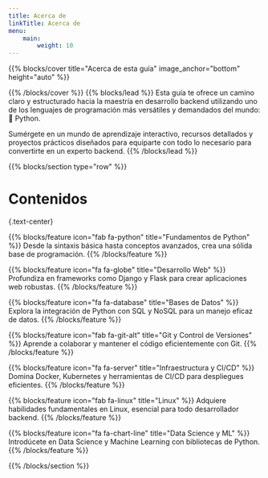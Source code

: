 ```yaml
---
title: Acerca de
linkTitle: Acerca de
menu:
    main:
        weight: 10
---
```

{{% blocks/cover title="Acerca de esta guía" image_anchor="bottom" height="auto" %}}

{{% /blocks/cover %}}
{{% blocks/lead %}}
Esta guía te ofrece un camino claro y estructurado hacia la maestría en desarrollo backend utilizando uno de los lenguajes de programación más versátiles y demandados del mundo: :snake: Python.

Sumérgete en un mundo de aprendizaje interactivo, recursos detallados y proyectos prácticos diseñados para equiparte con todo lo necesario para convertirte en un experto backend.
{{% /blocks/lead %}}

{{% blocks/section type="row" %}}
# Contenidos
{.text-center}

<div class="row row-cols-auto gy-5">
{{% blocks/feature icon="fab fa-python" title="Fundamentos de Python" %}}
Desde la sintaxis básica hasta conceptos avanzados, crea una sólida base de programación.
{{% /blocks/feature %}}

{{% blocks/feature icon="fa fa-globe" title="Desarrollo Web" %}}
Profundiza en frameworks como Django y Flask para crear aplicaciones web robustas.
{{% /blocks/feature %}}

{{% blocks/feature icon="fa fa-database" title="Bases de Datos" %}}
Explora la integración de Python con SQL y NoSQL para un manejo eficaz de datos.
{{% /blocks/feature %}}

{{% blocks/feature icon="fab fa-git-alt" title="Git y Control de Versiones" %}}
Aprende a colaborar y mantener el código eficientemente con Git.
{{% /blocks/feature %}}

{{% blocks/feature icon="fa fa-server" title="Infraestructura y CI/CD" %}}
Domina Docker, Kubernetes y herramientas de CI/CD para despliegues eficientes.
{{% /blocks/feature %}}

{{% blocks/feature icon="fab fa-linux" title="Linux" %}}
Adquiere habilidades fundamentales en Linux, esencial para todo desarrollador backend.
{{% /blocks/feature %}}

{{% blocks/feature icon="fa fa-chart-line" title="Data Science y ML" %}}
Introdúcete en Data Science y Machine Learning con bibliotecas de Python.
{{% /blocks/feature %}}
</div>

{{% /blocks/section %}}
